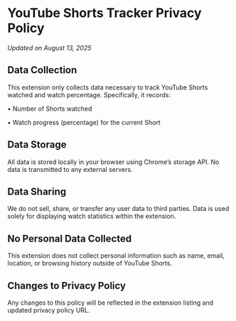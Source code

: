 # YouTube Shorts Tracker Privacy Policy
_Updated on August 13, 2025_

## Data Collection
This extension only collects data necessary to track YouTube Shorts watched and watch percentage. Specifically, it records:

• Number of Shorts watched

• Watch progress (percentage) for the current Short

## Data Storage
All data is stored locally in your browser using Chrome’s storage API. No data is transmitted to any external servers.

## Data Sharing
We do not sell, share, or transfer any user data to third parties. Data is used solely for displaying watch statistics within the extension.

## No Personal Data Collected
This extension does not collect personal information such as name, email, location, or browsing history outside of YouTube Shorts.

## Changes to Privacy Policy
Any changes to this policy will be reflected in the extension listing and updated privacy policy URL.
